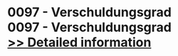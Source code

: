 # 0097 - Verschuldungsgrad<br />0097 - Verschuldungsgrad<br />[>> Detailed information](https://secure.shareit.com/shareit/product.html?productid=300915723&affiliateid=200057808)